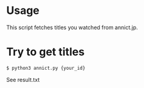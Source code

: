 # Usage

This script fetches titles you watched from annict.jp.

# Try to get titles

```bash
$ python3 annict.py {your_id}
```

See result.txt